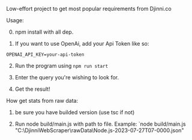 Low-effort project to get most popular requirements from Djinni.co

Usage:

0. npm install with all dep.

1. If you want to use OpenAi, add your Api Token like so:

```env
OPENAI_API_KEY=your-api-token
```

2. Run the program using `npm run start`

3. Enter the query you're wishing to look for.

4. Get the result!

How get stats from raw data:

1. be sure you have builded version (use tsc if not)

2. Run node build/main.js with path to file. Example: `node build/main.js "C:\DjinniWebScraper\rawData\Node.js-2023-07-27T07-0000.json"
